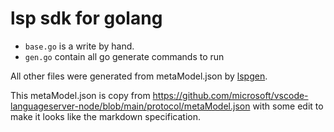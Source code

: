 # lsp sdk for golang

- `base.go` is a write by hand.
- `gen.go` contain all go generate commands to run

All other files were generated from metaModel.json by
[lspgen](../../tools/lspgen).

This metaModel.json is copy from
<https://github.com/microsoft/vscode-languageserver-node/blob/main/protocol/metaModel.json>
with some edit to make it looks like the markdown specification.
